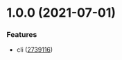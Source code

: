 # 1.0.0 (2021-07-01)


### Features

* cli ([2739116](https://github.com/CoCreate-app/CoCreate-cli/commit/2739116a805f3cbefaa615d2ac56f74fdc00921c))
